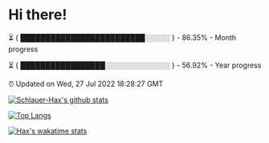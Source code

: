 # Hi there!

⏳ { █████████████████████████░░░░░ } - 86.35% - Month progress

⏳ { █████████████████░░░░░░░░░░░░░ } - 56.92% - Year progress

⏰ Updated on Wed, 27 Jul 2022 18:28:27 GMT


[![Schlauer-Hax's github stats](https://github-readme-stats.vercel.app/api?username=Schlauer-Hax&show_icons=true&theme=dark&count_private=true)](https://github.com/Schlauer-Hax)


[![Top Langs](https://github-readme-stats.vercel.app/api/top-langs/?username=Schlauer-Hax&layout=compact&theme=dark)](https://github.com/Schlauer-Hax?tab=repositories)


[![Hax's wakatime stats](https://github-readme-stats.vercel.app/api/wakatime?username=Hax&theme=dark)](https://wakatime.com/@Hax)

